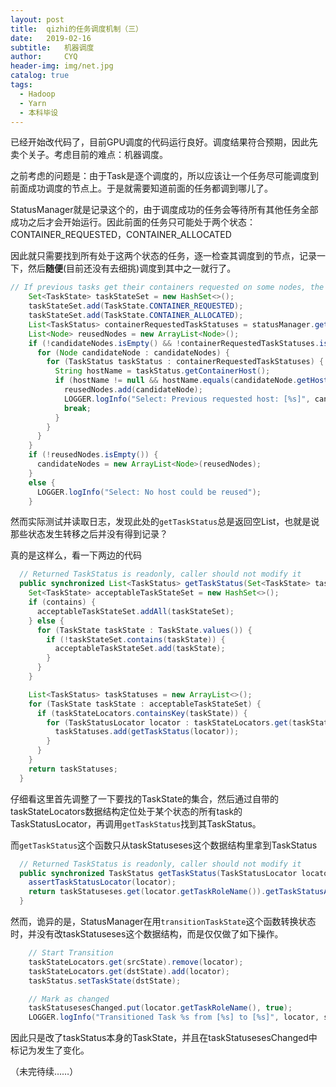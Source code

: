 ```yaml
---
layout: post
title:  qizhi的任务调度机制（三）
date:   2019-02-16
subtitle:   机器调度
author:     CYQ
header-img: img/net.jpg
catalog: true
tags:
  - Hadoop
  - Yarn
  - 本科毕设
---
```


已经开始改代码了，目前GPU调度的代码运行良好。调度结果符合预期，因此先卖个关子。考虑目前的难点：机器调度。

之前考虑的问题是：由于Task是逐个调度的，所以应该让一个任务尽可能调度到前面成功调度的节点上。于是就需要知道前面的任务都调到哪儿了。

StatusManager就是记录这个的，由于调度成功的任务会等待所有其他任务全部成功之后才会开始运行。因此前面的任务只可能处于两个状态：CONTAINER_REQUESTED，CONTAINER_ALLOCATED

因此就只需要找到所有处于这两个状态的任务，逐一检查其调度到的节点，记录一下，然后**随便**(目前还没有去细挑)调度到其中之一就行了。

```java
// If previous tasks get their containers requested on some nodes, the following tasks should reuse these nodes to reduce communication overheads. 
    Set<TaskState> taskStateSet = new HashSet<>();
    taskStateSet.add(TaskState.CONTAINER_REQUESTED);
    taskStateSet.add(TaskState.CONTAINER_ALLOCATED);
    List<TaskStatus> containerRequestedTaskStatuses = statusManager.getTaskStatus(taskStateSet);
    List<Node> reusedNodes = new ArrayList<Node>();
    if (!candidateNodes.isEmpty() && !containerRequestedTaskStatuses.isEmpty()) {
      for (Node candidateNode : candidateNodes) {
        for (TaskStatus taskStatus : containerRequestedTaskStatuses) {
          String hostName = taskStatus.getContainerHost();
          if (hostName != null && hostName.equals(candidateNode.getHost())) {
            reusedNodes.add(candidateNode);
            LOGGER.logInfo("Select: Previous requested host: [%s]", candidateNode.getHost());
            break;
          }
        }
      }
    }
    if (!reusedNodes.isEmpty()) {
      candidateNodes = new ArrayList<Node>(reusedNodes);
    }
    else {
      LOGGER.logInfo("Select: No host could be reused");
    }
```

然而实际测试并读取日志，发现此处的`getTaskStatus`总是返回空List，也就是说那些状态发生转移之后并没有得到记录？

真的是这样么，看一下两边的代码

```java
  // Returned TaskStatus is readonly, caller should not modify it
  public synchronized List<TaskStatus> getTaskStatus(Set<TaskState> taskStateSet, Boolean contains) {
    Set<TaskState> acceptableTaskStateSet = new HashSet<>();
    if (contains) {
      acceptableTaskStateSet.addAll(taskStateSet);
    } else {
      for (TaskState taskState : TaskState.values()) {
        if (!taskStateSet.contains(taskState)) {
          acceptableTaskStateSet.add(taskState);
        }
      }
    }

    List<TaskStatus> taskStatuses = new ArrayList<>();
    for (TaskState taskState : acceptableTaskStateSet) {
      if (taskStateLocators.containsKey(taskState)) {
        for (TaskStatusLocator locator : taskStateLocators.get(taskState)) {
          taskStatuses.add(getTaskStatus(locator));
        }
      }
    }
    return taskStatuses;
  }
```

仔细看这里首先调整了一下要找的TaskState的集合，然后通过自带的taskStateLocators数据结构定位处于某个状态的所有task的TaskStatusLocator，再调用`getTaskStatus`找到其TaskStatus。

而`getTaskStatus`这个函数只从taskStatuseses这个数据结构里拿到TaskStatus

```java
  // Returned TaskStatus is readonly, caller should not modify it
  public synchronized TaskStatus getTaskStatus(TaskStatusLocator locator) {
    assertTaskStatusLocator(locator);
    return taskStatuseses.get(locator.getTaskRoleName()).getTaskStatusArray().get(locator.getTaskIndex());
  }
```

然而，诡异的是，StatusManager在用`transitionTaskState`这个函数转换状态时，并没有改taskStatuseses这个数据结构，而是仅仅做了如下操作。

```java
    // Start Transition
    taskStateLocators.get(srcState).remove(locator);
    taskStateLocators.get(dstState).add(locator);
    taskStatus.setTaskState(dstState);

    // Mark as changed
    taskStatusesesChanged.put(locator.getTaskRoleName(), true);
    LOGGER.logInfo("Transitioned Task %s from [%s] to [%s]", locator, srcState, dstState);
```

因此只是改了taskStatus本身的TaskState，并且在taskStatusesesChanged中标记为发生了变化。

（未完待续……）

